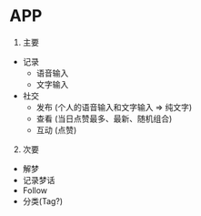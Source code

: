 APP
===

1. 主要
  + 记录
    - 语音输入
    - 文字输入
  + 社交
    - 发布 (个人的语音输入和文字输入 => 纯文字)
    - 查看 (当日点赞最多、最新、随机组合)
    - 互动 (点赞)
2. 次要
  + 解梦
  + 记录梦话
  + Follow
  + 分类(Tag?)


